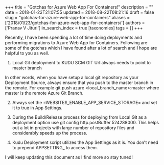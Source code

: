 +++
title = "Gotchas for Azure Web App For Containers!"
description = ""
date = 2018-01-23T21:07:55
updated = 2018-08-22T08:21:16
draft = false
slug = "gotchas-for-azure-web-app-for-containers"
aliases = ['2018/01/23/gotchas-for-azure-web-app-for-containers/']
authors = ['Pranav V Jituri']
in_search_index = true
[taxonomies]
tags = []
+++


Recently, I have been spending a lot of time doing deployments and performing
migrations to Azure Web App for Containers. Following are some of the gotchas
which I have found after a lot of search and I hope are helpful to you as well.

 1. Local Git deployment to KUDU SCM GIT Url always needs to point to master 
    branch

In other words, when you have setup a local git repository as your Deployment
Source, always ensure that you push to the master branch in the remote. For
example git push azure <local_branch_name>:master where master is the remote
Azure Git Branch.

 2. Always set the =WEBSITES_ENABLE_APP_SERVICE_STORAGE= and set it to true in
    App Settings.
    
    
 3. During the Build/Release process for deploying from Local Git as a
    deployment option use git config http.postBuffer 524288000. This helps out a
    lot in projects with large number of repository files and considerably
    speeds up the process.
    
    
 4. Kudu Deployment script utilizes the App Settings as it is. You don't need to
    prepend APPSETTING_ to access them.
    
    

I will keep updating this document as I find more so stay tuned!